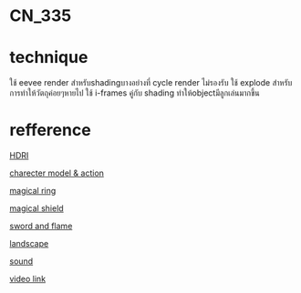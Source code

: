 # CN_335

# technique
ใช้ eevee render สำหรับshadingบางอย่างที่ cycle render ไม่รองรับ
ใช้ explode สำหรับการทำให้วัตถุค่อยๆหายไป
ใช้ i-frames คู่กับ shading ทำให้objectมีลูกเล่นมากขึ้น


# refference

[HDRI](https://polyhaven.com/a/quarry_04)

[charecter model & action](https://www.mixamo.com)

[magical ring](https://www.youtube.com/watch?v=1Aq51GgFsUU)

[magical shield](https://www.youtube.com/watch?v=YItAkdkkJ5U)

[sword and flame](https://www.youtube.com/watch?v=ESyT1DCWk_g)

[landscape](https://www.youtube.com/watch?v=cqWOGj-2wEM)

[sound](https://www.youtube.com/watch?v=SYUKZqLPN88)

[video link](https://www.youtube.com/watch?v=GZ7ackJQk54)
